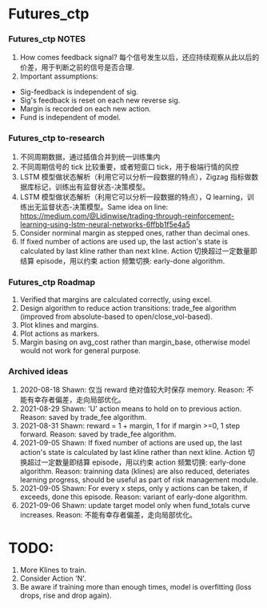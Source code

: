 # Futures_ctp

### Futures_ctp NOTES

1. How comes feedback signal? 每个信号发生以后，还应持续观察从此以后的价差，用于判断之前的信号是否合理.
2. Important assumptions:

- Sig-feedback is independent of sig.
- Sig's feedback is reset on each new reverse sig.
- Margin is recorded on each new action.
- Fund is independent of model.

### Futures_ctp to-research

1. 不同周期数据，通过插值合并到统一训练集内
2. 不同周期信号的 tick 比较重要，或者短窗口 tick，用于极端行情的风控
3. LSTM 模型做状态解析（利用它可以分析一段数据的特点），Zigzag 指标做数据库标记，训练出有监督状态-决策模型。
4. LSTM 模型做状态解析（利用它可以分析一段数据的特点），Q learning，训练出无监督状态-决策模型。Same idea on line: https://medium.com/@Lidinwise/trading-through-reinforcement-learning-using-lstm-neural-networks-6ffbb1f5e4a5
5. Consider norminal margin as stepped ones, rather than decimal ones.
6. If fixed number of actions are used up, the last action's state is calculated by last kline rather than next kline. Action 切换超过一定数量即结算 episode，用以约束 action 频繁切换: early-done algorithm.

### Futures_ctp Roadmap

1. Verified that margins are calculated correctly, using excel.
2. Design algorithm to reduce action transitions: trade_fee algorithm (improved from absolute-based to open/close_vol-based).
3. Plot klines and margins.
4. Plot actions as markers.
5. Margin basing on avg_cost rather than margin_base, otherwise model would not work for general purpose.

### Archived ideas

1. 2020-08-18 Shawn: 仅当 reward 绝对值较大时保存 memory. Reason: 不能有幸存者偏差，走向局部优化。
2. 2021-08-29 Shawn: 'U' action means to hold on to previous action. Reason: saved by trade_fee algorithm.
3. 2021-08-31 Shawn: reward = 1 + margin, 1 for if margin >=0, 1 step forward. Reason: saved by trade_fee algorithm.
4. 2021-09-05 Shawn: If fixed number of actions are used up, the last action's state is calculated by last kline rather than next kline. Action 切换超过一定数量即结算 episode，用以约束 action 频繁切换: early-done algorithm. Reason: trainning data (klines) are also reduced, deteriates learning progress, should be useful as part of risk management module.
5. 2021-09-05 Shawn: For every x steps, only y actions can be taken, if exceeds, done this episode. Reason: variant of early-done algorithm.
6. 2021-09-06 Shawn: update target model only when fund_totals curve increases. Reason: 不能有幸存者偏差，走向局部优化。

# TODO:

1. More Klines to train.
2. Consider Action 'N'.
3. Be aware if training more than enough times, model is overfitting (loss drops, rise and drop again).
